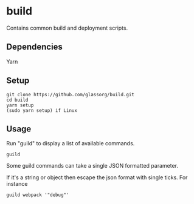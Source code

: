 # build
Contains common build and deployment scripts.

## Dependencies
Yarn

## Setup

    git clone https://github.com/glassorg/build.git
    cd build
    yarn setup
    (sudo yarn setup) if Linux

## Usage
Run "guild" to display a list of available commands.

    guild

Some guild commands can take a single JSON formatted parameter.

If it's a string or object then escape the json format with single ticks. For instance

    guild webpack '"debug"'
